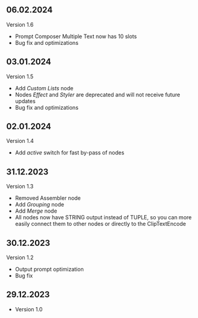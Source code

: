 ## 06.02.2024

Version 1.6

- Prompt Composer Multiple Text now has 10 slots
- Bug fix and optimizations

## 03.01.2024

Version 1.5

- Add _Custom Lists_ node
- Nodes _Effect_ and _Styler_ are deprecated and will not receive future updates
- Bug fix and optimizations

## 02.01.2024

Version 1.4

- Add _active_ switch for fast by-pass of nodes

## 31.12.2023

Version 1.3

- Removed Assembler node
- Add _Grouping_ node
- Add _Merge_ node
- All nodes now have STRING output instead of TUPLE, so you can more easily connect them to other nodes or directly to the ClipTextEncode

## 30.12.2023

Version 1.2

- Output prompt optimization
- Bug fix

## 29.12.2023

- Version 1.0